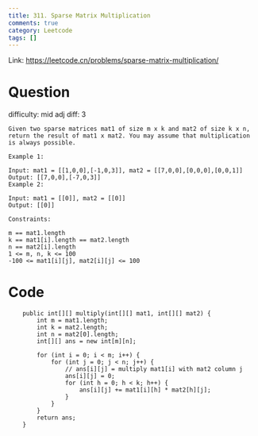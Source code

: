```yaml
---
title: 311. Sparse Matrix Multiplication
comments: true
category: Leetcode
tags: []
---
```


Link: https://leetcode.cn/problems/sparse-matrix-multiplication/

# Question

difficulty: mid
adj diff: 3

    Given two sparse matrices mat1 of size m x k and mat2 of size k x n, return the result of mat1 x mat2. You may assume that multiplication is always possible.

    Example 1:

    Input: mat1 = [[1,0,0],[-1,0,3]], mat2 = [[7,0,0],[0,0,0],[0,0,1]]
    Output: [[7,0,0],[-7,0,3]]
    Example 2:

    Input: mat1 = [[0]], mat2 = [[0]]
    Output: [[0]]

    Constraints:

    m == mat1.length
    k == mat1[i].length == mat2.length
    n == mat2[i].length
    1 <= m, n, k <= 100
    -100 <= mat1[i][j], mat2[i][j] <= 100

# Code

```
    public int[][] multiply(int[][] mat1, int[][] mat2) {
        int m = mat1.length;
        int k = mat2.length;
        int n = mat2[0].length;
        int[][] ans = new int[m][n];

        for (int i = 0; i < m; i++) {
            for (int j = 0; j < n; j++) {
                // ans[i][j] = multiply mat1[i] with mat2 column j
                ans[i][j] = 0;
                for (int h = 0; h < k; h++) {
                    ans[i][j] += mat1[i][h] * mat2[h][j];
                }
            }
        }
        return ans;
    }
```
